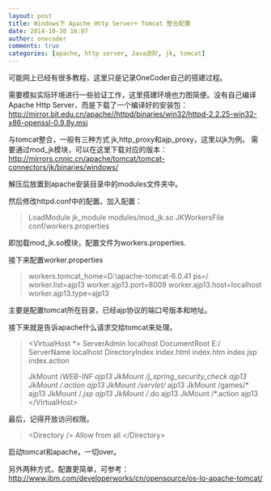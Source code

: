 ```yaml
---
layout: post
title: Windows下 Apache Http Server+ Tomcat 整合配置
date: 2014-10-30 16:07
author: onecoder
comments: true
categories: [apache, http server, Java进阶, jk, tomcat]
---
```

可能网上已经有很多教程，这里只是记录OneCoder自己的搭建过程。

需要模拟实际环境进行一些验证工作，这里搭建环境也力图简便。没有自己编译Apache Http Server，而是下载了一个编译好的安装包：
<a href="http://mirror.bit.edu.cn/apache//httpd/binaries/win32/httpd-2.2.25-win32-x86-openssl-0.9.8y.msi">http://mirror.bit.edu.cn/apache//httpd/binaries/win32/httpd-2.2.25-win32-x86-openssl-0.9.8y.msi</a>

与tomcat整合，一般有三种方式 jk,http_proxy和ajp_proxy，这里以jk为例。
需要通过mod_jk模块，可以在这里下载对应的版本：
<a href="http://mirrors.cnnic.cn/apache/tomcat/tomcat-connectors/jk/binaries/windows/">http://mirrors.cnnic.cn/apache/tomcat/tomcat-connectors/jk/binaries/windows/</a>

解压后放置到apache安装目录中的modules文件夹中。

然后修改httpd.conf中的配置。加入配置：
<blockquote>LoadModule jk_module modules/mod_jk.so
JKWorkersFile conf/workers.properties</blockquote>
即加载mod_jk.so模块，配置文件为workers.properties.

接下来配置worker.properties
<blockquote>workers.tomcat_home=D:\apache-tomcat-6.0.41
ps=/
worker.list=ajp13
worker.ajp13.port=8009
worker.ajp13.host=localhost
worker.ajp13.type=ajp13</blockquote>
主要是配置tomcat所在目录，已经ajp协议的端口号版本和地址。

接下来就是告诉apache什么请求交给tomcat来处理。
<blockquote>&lt;VirtualHost *&gt;
ServerAdmin localhost
DocumentRoot E:/
ServerName localhost
DirectoryIndex index.html index.htm index.jsp index.action

JkMount /*WEB-INF ajp13
JkMount /*j_spring_security_check ajp13
JkMount /*.action ajp13
JkMount /servlet/* ajp13
JkMount /games/* ajp13
JkMount /*.jsp ajp13
JkMount /*.do ajp13
JkMount /*.action ajp13
&lt;/VirtualHost&gt;</blockquote>
最后，记得开放访问权限。
<blockquote>&lt;Directory /&gt;
Allow from all
&lt;/Directory&gt;</blockquote>
启动tomcat和apache，一切over。

另外两种方式，配置更简单，可参考：
http://www.ibm.com/developerworks/cn/opensource/os-lo-apache-tomcat/
